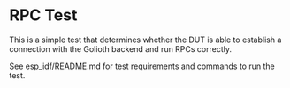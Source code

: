 # RPC Test

This is a simple test that determines whether the DUT is able to
establish a connection with the Golioth backend and run RPCs correctly.

See esp_idf/README.md for test requirements and commands to run the test.
